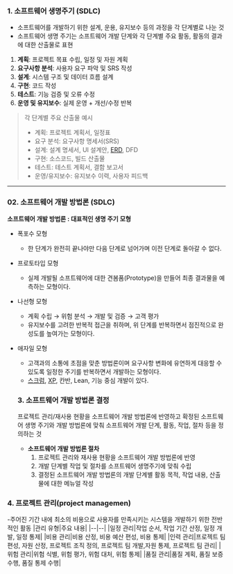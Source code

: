 ### 1. 소프트웨어 생명주기 (SDLC)
- 소프트웨어를 개발하기 위한 설계, 운용, 유지보수 등의 과정을 각 단계별로 나눈 것
- 소프트웨어 생명 주기는 소프트웨어 개발 단계와 각 단계별 주요 활동, 활동의 결과에 대한 산출물로 표현

1. **계획**: 프로젝트 목표 수립, 일정 및 자원 계획
2. **요구사항 분석**: 사용자 요구 파악 및 SRS 작성
3. **설계**: 시스템 구조 및 데이터 흐름 설계
4. **구현**: 코드 작성
5. **테스트**: 기능 검증 및 오류 수정
6. **운영 및 유지보수**: 실제 운영 + 개선/수정 반복

>  각 단계별 주요 산출물 예시
> - 계획: 프로젝트 계획서, 일정표
> - 요구 분석: 요구사항 명세서(SRS)
>- 설계: 설계 명세서, UI 설계안, [ERD](../more/01.%20ERD.md), DFD
>- 구현: 소스코드, 빌드 산출물
>- 테스트: 테스트 계획서, 결함 보고서
>- 운영/유지보수: 유지보수 이력, 사용자 피드백

--- 
### 02. 소프트웨어 개발 방법론 (SDLC)
**소프트웨어 개발 방법론 : 대표적인 생명 주기 모형**
- 폭포수 모형
  - 한 단계가 완전히 끝나야만 다음 단계로 넘어가며 이전 단계로 돌아갈 수 없다.
- 프로토타입 모형
  - 실제 개발될 소프트웨어에 대한 견봄품(Prototype)을 만들어 최종 결과물을 예측하는 모형이다.
- 나선형 모형
  - 계획 수립 &rarr; 위험 분석 &rarr; 개발 및 검증 &rarr; 고객 평가
  - 유지보수를 고려한 반복적 접근을 취하며, 위 단계를 반복하면서 점진적으로 완성도를 높여가는 모형이다.
- 애자일 모형
  - 고객과의 소통에 초점을 맞춘 방법론이며 요구사항 변화에 유연하게 대응할 수 있도록 일정한 주기를 반복하면서 개발하는 모형이다.
  - [스크럼](../more/01.%20Scrum.md), [XP](../more/01.XP.md), 칸반, Lean, 기능 중심 개발이 있다.
 
  ### 3. 소프트웨어 개발 방법론 결정
  프로젝트 관리/재사용 현황을 소프트웨어 개발 방법론에 반영하고 확정된 소프트웨어 생명 주기와 개발 방법론에 맞춰 소프트웨어 개발 단계,  활동, 작업, 절차 등을 정의하는 것
  - **소프트웨어 개발 방법론 절차**
    1. 프로젝트 관리와 재사용 현황을 소프트웨어 개발 방법론에 반영
    2. 개발 단계별 작업 및 절차를 소프트웨어 생명주기에 맞춰 수립
    3. 결정된 소프트웨어 개발 방법론의 개발 단계별 활동 목적, 작업 내용, 산출물에 대한 메뉴얼 작성

### 4. 프로젝트 관리(project managemen)
-주어진 기간 내에 최소의 비용으로 사용자를 만족시키는 시스템을 개발하기 위한 전반적인 활동
|관리 유형|주요  내용|
|--|--|
|일정 관리|작업 순서, 작업 기간 산정, 일정 개발, 일정 통제|
|비용 관리|비용 산정, 비용 예산 편성, 비용 통제|
|인력 관리|프로젝트 팀 편성, 자원 산정, 프로젝트 조직 정의, 프로젝트 팀 개발,자원 통제, 프로젝트 팀 관리|
|위험 관리|위험 식별, 위험 평가, 위험 대처, 위험 통제|
|품질 관리|품질 계획, 품질 보증 수행, 품질 통제 수행|
